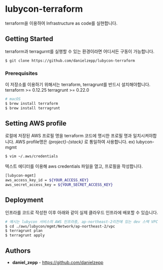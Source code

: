 # lubycon-terraform #

terraform을 이용하여 Infrastructure as code를 실현합니다.

## Getting Started

terraform과 terragurnt를 실행할 수 있는 환경이라면 어디서든 구동이 가능합니다.
``` sh
$ git clone https://github.com/danielzepp/lubycon-terraform
```

### Prerequisites

이 저장소를 이용하기 위해서는 terraform, terragrunt를 반드시 설치해야합니다.
terraform >= 0.12.25
terragrunt >= 0.22.0
``` sh
# macOS
$ brew install terraform
$ brew install terragrunt
```

## Setting AWS profile
로컬에 저장된 AWS 프로필 명을 terraform 코드에 명시한 프로필 명과 일치시켜야합니다.
AWS profile명은 *{project}-{stack}* 로 통일하여 사용합니다. ex) lubycon-mgmt
``` sh
$ vim ~/.aws/credentials
```
텍스트 에디터를 이용해 aws credentials 파일을 열고, 프로필을 작성합니다.
``` sh
[lubycon-mgmt]
aws_access_key_id = ${YOUR_ACCESS_KEY}
aws_secret_access_key = ${YOUR_SECRET_ACCESS_KEY}
```

## Deployment
인프라를 코드로 작성한 이후 아래와 같이 실제 클라우드 인프라에 배포할 수 있습니다.
```sh
# 예시는 lubycon 서비스의 AWS 인프라중, ap-northeast-2리전에 있는 dev 스택 VPC 세팅입니다.
$ cd ./aws/lubycon/mgmt/Network/ap-northeast-2/vpc
$ terragrunt plan
$ terragrunt apply
```

## Authors

* **daniel_zepp** - https://github.com/danielzepp
